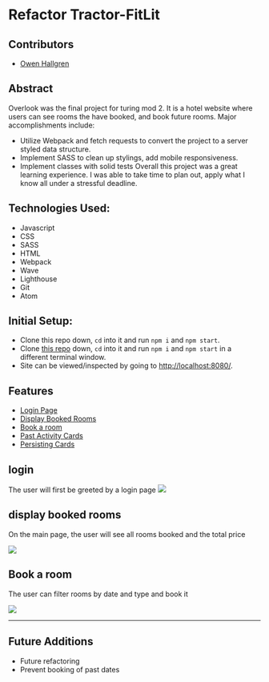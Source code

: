 # Refactor Tractor-FitLit

## Contributors

* [Owen Hallgren](https://github.com/owenhallgren)

## Abstract

Overlook was the final project for turing mod 2. It is a hotel website where users can see rooms the have booked, and book future rooms. Major accomplishments include:
* Utilize Webpack and fetch requests to convert the project to a server styled data structure.
* Implement SASS to clean up stylings, add mobile responsiveness.
* Implement classes with solid tests
Overall this project was a great learning experience. I was able to take time to plan out, apply what I know all under a stressful deadline.

## Technologies Used:

* Javascript
* CSS
* SASS
* HTML
* Webpack
* Wave
* Lighthouse
* Git
* Atom

## Initial Setup:

* Clone this repo down, `cd` into it and run `npm i` and `npm start`.
* Clone [this repo](https://github.com/turingschool-examples/overlook-api) down, `cd` into it and run `npm i` and `npm start` in a different terminal window.
* Site can be viewed/inspected by going to [http://localhost:8080/](http://localhost:8080/).

## Features

+ [Login Page](#login)
+ [Display Booked Rooms](#display-booked-rooms)
+ [Book a room](#book-a-room)
+ [Past Activity Cards](#past-activity-cards)
+ [Persisting Cards](#persisting-cards)


## login

The user will first be greeted by a login page ![](https://media.giphy.com/media/lQLEkPVptTmlML6bkG/giphy.gif)


## display booked rooms

On the main page, the user will see all rooms booked and the total price


![](https://media.giphy.com/media/9hTgbP5mVO3VjxC1cD/giphy.gif)


## Book a room
The user can filter rooms by date and type and book it

![](https://media.giphy.com/media/Q9bDGvIzQexmrMauAG/giphy.gif)

---
## Future Additions

* Future refactoring
* Prevent booking of past dates
